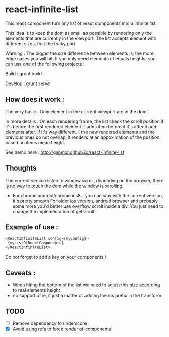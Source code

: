 react-infinite-list
===================

This react component turn any list of react components into a infinite list.

This idea is to keep the dom as small as possible by rendering only the elements that are currently in the viewport.
The list accepts element with different sizes, that the tricky part.

Warning : The bigger the size difference between elements is, the more edge cases you will hit.
If you only need elements of equals heights, you can use one of the following projects :

Build : grunt build

Develop : grunt serve

How does it work :
-----------------

The very basic : 
Only element in the current viewport are in the dom.

In more details :
On each rendering frame, the list check the scroll position if it's before the first rendered element it adds item before if it's after it add elements after. 
If it's way different, ( the new rendered elements and the previous ones do not overlap, it renders at an appoximation of the position based on items mean height.

See demo here : http://ganmor.github.io/react-infinite-list

Thoughts
--------
The current version listen to window scroll, depending on the browser, there is no way to touch the dom while the window is scrolling.
  - For chrome android/chrome ios8+ you can stay with the current version, it's pretty smooth
For older ios version, android browser and probably some more you'd better use overflow scroll inside a div.
You just need to change the implementation of getscroll

Example of use :
--------------
 ```
<ReactInfiniteList config={myConfig}>
  {myListOfReactComponents}
</ReactInfiniteList>
 ```
  Do not forget to add a key on your components !
 
Caveats :
------ 
- When hiting the bottom of the list we need to adjust this size according to real elements height
- no support of ie, it just a matter of adding the ms prefix in the transform

TODO
----
- [ ] Remove dependency to underscore
- [x] Avoid using refs to force render of components
